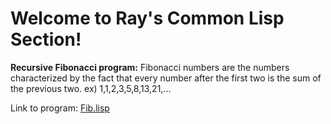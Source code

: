 # Welcome to Ray's Common Lisp Section!

**Recursive Fibonacci program:**
  Fibonacci numbers are the numbers characterized by the fact that every
  number after the first two is the sum of the previous two.
  ex) 1,1,2,3,5,8,13,21,...

  Link to program: <a href="https://github.com/sonofmath/ExploringLisp/blob/master/RAY/Fibonacci%20Numbers/Recursive/Fib.lisp" target="_blank">Fib.lisp</a></li>
